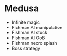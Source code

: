 # Medusa

- Infinite magic
- Fishman AI manipulation
- Fishman AI stuck
- Fishman AI OoB
- Fishman necro splash
- Boss strategy
